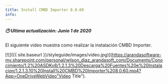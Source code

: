 ```yaml
---
title: Install CMBD Importer 8.0.60
info:
---
```


##### 🕐 Ultima actualización: Junio 1 de 2020


El siguiente video muestra como realizar la instalación CMBD Importer.


[![]({{ site.baseurl }}/styleguide/images/video.jpg)](https://arandasoftware-my.sharepoint.com/personal/wilson_diaz_arandasoft_com/Documents/Conocimiento/1.2%20ASDKv8/1.2.1.3%20Descarga%20Fuentes%20e%20Instalacion/1.2.1.3.10%20Install%20CMBD%20Importer%208.0.60.mp4?App=OneDriveWebVideo"Video Title").

